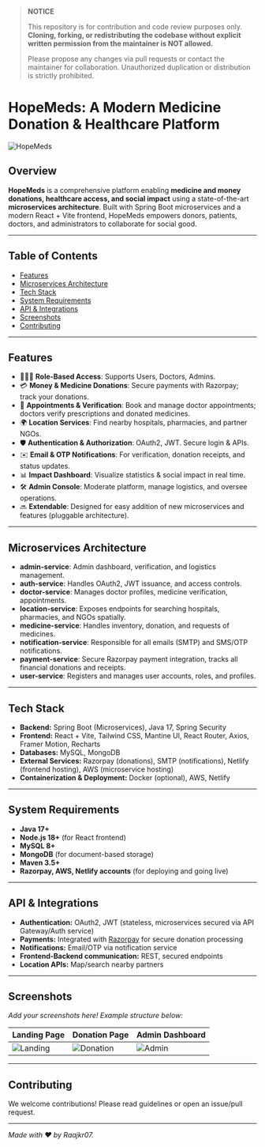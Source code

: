 > **NOTICE**
>
> This repository is for contribution and code review purposes only.
> **Cloning, forking, or redistributing the codebase without explicit written permission from the maintainer is NOT allowed.**
>
> Please propose any changes via pull requests or contact the maintainer for collaboration. Unauthorized duplication or distribution is strictly prohibited.


# HopeMeds: A Modern Medicine Donation & Healthcare Platform

![HopeMeds](https://drive.google.com/uc?export=view&id=1lruveH1Gj9Q9jQ52OTQhEwCitURLw_pX)

## Overview

**HopeMeds** is a comprehensive platform enabling **medicine and money donations, healthcare access, and social impact** using a state-of-the-art **microservices architecture**. Built with Spring Boot microservices and a modern React + Vite frontend, HopeMeds empowers donors, patients, doctors, and administrators to collaborate for social good.

---

## Table of Contents

- [Features](#features)
- [Microservices Architecture](#microservices-architecture)
- [Tech Stack](#tech-stack)
- [System Requirements](#system-requirements)
- [API & Integrations](#api--integrations)
- [Screenshots](#screenshots)
- [Contributing](#contributing)

---

## Features

- 🧑‍🤝‍🧑 **Role-Based Access**: Supports Users, Doctors, Admins.
- 💳 **Money & Medicine Donations**: Secure payments with Razorpay; track your donations.
- 🏥 **Appointments & Verification**: Book and manage doctor appointments; doctors verify prescriptions and donated medicines.
- 🌍 **Location Services**: Find nearby hospitals, pharmacies, and partner NGOs.
- 🛡️ **Authentication & Authorization**: OAuth2, JWT. Secure login & APIs.
- ✉️ **Email & OTP Notifications**: For verification, donation receipts, and status updates.
- 📊 **Impact Dashboard**: Visualize statistics & social impact in real time.
- 🛠 **Admin Console**: Moderate platform, manage logistics, and oversee operations.
- 🔜 **Extendable**: Designed for easy addition of new microservices and features (pluggable architecture).
  
---

## Microservices Architecture

- **admin-service**: Admin dashboard, verification, and logistics management.
- **auth-service**: Handles OAuth2, JWT issuance, and access controls.
- **doctor-service**: Manages doctor profiles, medicine verification, appointments.
- **location-service**: Exposes endpoints for searching hospitals, pharmacies, and NGOs spatially.
- **medicine-service**: Handles inventory, donation, and requests of medicines.
- **notification-service**: Responsible for all emails (SMTP) and SMS/OTP notifications.
- **payment-service**: Secure Razorpay payment integration, tracks all financial donations and receipts.
- **user-service**: Registers and manages user accounts, roles, and profiles.

---

## Tech Stack

- **Backend:** Spring Boot (Microservices), Java 17, Spring Security
- **Frontend:** React + Vite, Tailwind CSS, Mantine UI, React Router, Axios, Framer Motion, Recharts
- **Databases:** MySQL, MongoDB
- **External Services:** Razorpay (donations), SMTP (notifications), Netlify (frontend hosting), AWS (microservice hosting)
- **Containerization & Deployment:** Docker (optional), AWS, Netlify

---

## System Requirements

- **Java 17+**
- **Node.js 18+** (for React frontend)
- **MySQL 8+**
- **MongoDB** (for document-based storage)
- **Maven 3.5+**
- **Razorpay, AWS, Netlify accounts** (for deploying and going live)

---

## API & Integrations

- **Authentication:** OAuth2, JWT (stateless, microservices secured via API Gateway/Auth service)
- **Payments:** Integrated with [Razorpay](https://razorpay.com) for secure donation processing
- **Notifications:** Email/OTP via notification service
- **Frontend-Backend communication:** REST, secured endpoints
- **Location APIs:** Map/search nearby partners

---

## Screenshots

*Add your screenshots here! Example structure below:*

| Landing Page                  | Donation Page                | Admin Dashboard    |
|-------------------------------|------------------------------|-------------------|
| ![Landing]((https://drive.google.com/drive/folders/1TK0zG3EjJaoQe_QozGFcFYu8oBoE180f?usp=drive_link)) | ![Donation]((https://drive.google.com/drive/folders/1TK0zG3EjJaoQe_QozGFcFYu8oBoE180f?usp=drive_link)) | ![Admin]((https://drive.google.com/drive/folders/1TK0zG3EjJaoQe_QozGFcFYu8oBoE180f?usp=drive_link)) |

<!-- I will add more images later! -->

---

## Contributing

We welcome contributions! Please read guidelines or open an issue/pull request.

---

*Made with ❤️ by Raajkr07.*
